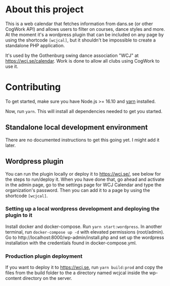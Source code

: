 # About this project

This is a web calendar that fetches information from dans.se (or other CogWork API) 
and allows users to filter on courses, dance styles and more. At the moment it's a 
wordpress plugin that can be included on any page by using the shortcode `[wcjcal]`, 
but it shouldn't be impossible to create a standalone PHP application.

It's used by the Gothenburg swing dance association "WCJ" at https://wcj.se/calendar. 
Work is done to allow all clubs using CogWork to use it. 

# Contributing

To get started, make sure you have Node.js >= 16.10 and [yarn](https://yarnpkg.com/getting-started/install) installed.

Now, run `yarn`. This will install all dependencies needed to get you started.

## Standalone local development environment

There are no documented instructions to get this going yet. I might add it later.

## Wordpress plugin

You can run the plugin locally or deploy it to https://wcj.se/, see below for the steps to run/deploy it. 
When you have done that, go ahead and activate in the admin page, go to the settings page for WCJ Calendar and 
type the organization's password. Then you can add it to a page by using the shortcode `[wcjcal]`.

### Setting up a local wordpress development and deploying the plugin to it

Install docker and docker-compose. Run `yarn start:wordpress`. In another terminal, run `docker-compose up -d` 
with elevated permissions (root/admin). Go to http://localhost:8000/wp-admin/install.php and set up the wordpress installation 
with the credentials found in docker-compose.yml.

### Production plugin deployment

If you want to deploy it to https://wcj.se, run `yarn build:prod` and copy the files from the build folder to the a 
directory named wcjcal inside the wp-content directory on the server.
